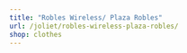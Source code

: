 ```yaml
---
title: "Robles Wireless/ Plaza Robles"
url: /joliet/robles-wireless-plaza-robles/
shop: clothes
---
```

